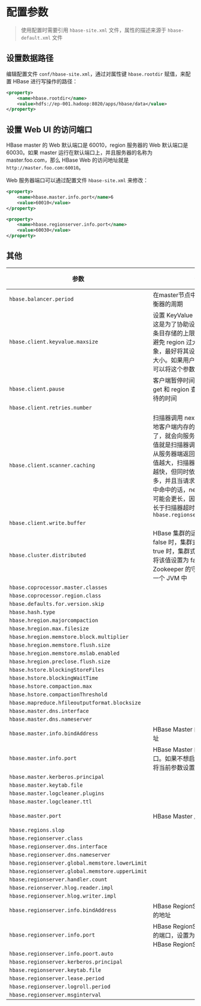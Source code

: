 # 配置参数

> 使用配置时需要引用 `hbase-site.xml` 文件，属性的描述来源于 `hbase-default.xml` 文件

## 设置数据路径

编辑配置文件 `conf/hbase-site.xml`，通过对属性键 `hbase.rootdir` 赋值，来配置 HBase 进行写操作的路径：

```xml
<property>
    <name>hbase.rootdir</name>
    <value>hdfs://ep-001.hadoop:8020/apps/hbase/data</value>
</property>
```

## 设置 Web UI 的访问端口

HBase master 的 Web 默认端口是 60010，region 服务器的 Web 默认端口是 60030。如果 master 运行在默认端口上，并且服务器的名称为 master.foo.com，那么 HBase Web 的访问地址就是 `http://master.foo.com:60010`。

Web 服务器端口可以通过配置文件 `hbase-site.xml` 来修改：

```xml
<property>
    <name>hbase.master.info.port</name>6
    <value>60010</value>
</property>

<property>
    <name>hbase.regionserver.info.port</name>
    <value>60030</value>
</property>
```

## 其他

| 参数                                            | 作用                                                         |  类型   |   默认值 | 单位 |
| ----------------------------------------------- | ------------------------------------------------------------ | :-----: | -------: | ---- |
| `hbase.balancer.period`                         | 在master节点中运行region负载均衡器的周期                     |   int   |   300000 | 毫秒 |
| `hbase.client.keyvalue.maxsize`                 | 设置 KeyValue 实例大小的上限，这是为了协助设置存储文件中单个条目存储的上限。这种做法有利于避免 region 过大但不能被拆分的现象，最好将其设置为最大的 region 大小。如果用户向绕过这个检查，可以将这个参数设置为0或更少 |   int   | 10485760 | 字节 |
| `hbase.client.pause`                            | 客户端暂停时间。最常用作失败的 get 和 region 查询等操作重试前等待的时间 |  long   |     1000 | 毫秒 |
| `hbase.client.retries.number`                   |                                                              |         |          |      |
| `hbase.client.scanner.caching`                  | 扫描器调用 next 方法的时候发现本地客户端内存的数据已经读取完了，就会向服务器端发起请求，该值就是扫描器调用 next 方法一次性从服务器端返回的最大的行数。该值越大，扫描器整体的返回速度就越快，但同时依赖的内存也就越多，并且当请求的数据没有在内存中命中的话，next 方法的返回时间可能会更长，因此要避免这个时间长于扫描器超时的时间，即`hbase.regionserver.lease.period` |   int   |        1 | 数值 |
| `hbase.client.write.buffer`                     |                                                              |         |          |      |
| `hbase.cluster.distributed`                     | HBase 集群的运行模式，该值为 false 时，集群式单机模式；该值为 true 时，集群式分布式模式。如果将该值设置为 false，则 HBase 与 Zookeeper 的守护进程将运行在同一个 JVM 中 | boolean |    false |      |
| `hbase.coprocessor.master.classes`              |                                                              |         |          |      |
| `hbase.coprocessor.region.class`                |                                                              |         |          |      |
| `hbase.defaults.for.version.skip`               |                                                              |         |          |      |
| `hbase.hash.type`                               |                                                              |         |          |      |
| `hbase.hregion.majorcompaction`                 |                                                              |         |          |      |
| `hbase.hregion.max.filesize`                    |                                                              |         |          |      |
| `hbase.hregion.memstore.block.multiplier`       |                                                              |         |          |      |
| `hbase.hregion.memstore.flush.size`             |                                                              |         |          |      |
| `hbase.hregion.memstore.mslab.enabled`          |                                                              |         |          |      |
| `hbase.hregion.preclose.flush.size`             |                                                              |         |          |      |
| `hbase.hstore.blockingStoreFiles`               |                                                              |         |          |      |
| `hbase.hstore.blockingWaitTime`                 |                                                              |         |          |      |
| `hbase.hstore.compaction.max`                   |                                                              |         |          |      |
| `hbase.hstore.compactionThreshold`              |                                                              |         |          |      |
| `hbase.mapreduce.hfileoutputformat.blocksize`   |                                                              |         |          |      |
| `hbase.master.dns.interface`                    |                                                              |         |          |      |
| `hbase.master.dns.nameserver`                   |                                                              |         |          |      |
| `hbase.master.info.bindAddress`                 | HBase Master 的 Web UI 绑定的地址                            | string  |  0.0.0.0 |      |
| `hbase.master.info.port`                        | HBase Master 的 Web UI 服务端口。如果不想启动 UI 实例，则可以将当前参数设置为 -1 |   int   |    60019 | 数值 |
| `hbase.master.kerberos.principal`               |                                                              |         |          |      |
| `hbase.master.keytab.file`                      |                                                              |         |          |      |
| `hbase.master.logcleaner.plugins`               |                                                              |         |          |      |
| `hbase.master.logcleaner.ttl`                   |                                                              |         |          |      |
| `hbase.master.port`                             | HBase Master 应该绑定的端口                                  |   int   |    60000 | 数值 |
| `hbase.regions.slop`                            |                                                              |         |          |      |
| `hbase.regionserver.class`                      |                                                              |         |          |      |
| `hbase.regionserver.dns.interface`              |                                                              |         |          |      |
| `hbase.regionserver.dns.nameserver`             |                                                              |         |          |      |
| `hbase.regionserver.global.memstore.lowerLimit` |                                                              |         |          |      |
| `hbase.regionserver.global.memstore.upperLimit` |                                                              |         |          |      |
| `hbase.regionserver.handler.count`              |                                                              |         |          |      |
| `hbase.reionserver.hlog.reader.impl`            |                                                              |         |          |      |
| `hbase.regionserver.hlog.writer.impl`           |                                                              |         |          |      |
| `hbase.regionserver.info.bindAddress`           | HBase RegionServer 的 Web UI 的地址                          | string  |  0.0.0.0 |      |
| `hbase.regionserver.info.port `                 | HBase RegionServer 的 Web UI 的端口，设置为 -1 可以禁用 HBase RegionServer 的 Web UI |   int   |    60030 | 数值 |
| `hbase.regionserver.info.poort.auto`            |                                                              |         |          |      |
| `hbase.regionserver.kerberos.principal`         |                                                              |         |          |      |
| `hbase.regionserver.keytab.file`                |                                                              |         |          |      |
| `hbase.regionserver.lease.period`               |                                                              |         |          |      |
| `hbase.regionserver.logroll.period`             |                                                              |         |          |      |
| `hbase.regionserver.msginterval`                |                                                              |         |          |      |
